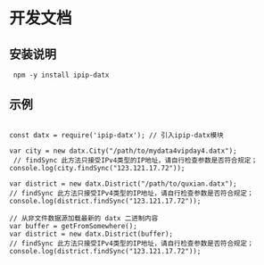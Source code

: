 # 开发文档
## 安装说明
<pre><code> npm -y install ipip-datx</code></pre>
## 示例
<pre>
<code>
const datx = require('ipip-datx'); // 引入ipip-datx模块

var city = new datx.City("/path/to/mydata4vipday4.datx");
 // findSync 此方法只接受IPv4类型的IP地址，请自行检查参数是否符合规定；
console.log(city.findSync("123.121.17.72"));

var district = new datx.District("/path/to/quxian.datx");
// findSync 此方法只接受IPv4类型的IP地址，请自行检查参数是否符合规定；
console.log(district.findSync("123.121.17.72")); 

// 从非文件数据源加载最新的 datx 二进制内容
var buffer = getFromSomewhere();
var district = new datx.District(buffer);
// findSync 此方法只接受IPv4类型的IP地址，请自行检查参数是否符合规定；
console.log(district.findSync("123.121.17.72")); 
</code>
</pre>
